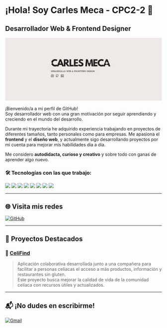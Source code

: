 
<div style="text-decoration: none;">
  <h1>¡Hola! Soy Carles Meca - CPC2-2 👋</h1>
  <h2>Desarrollador Web & Frontend Designer</h2>
</div>

<p align="center">
   <img src="https://github.com/CPC2-2/CPC2-2/blob/main/CARLES_MECA_banner.png?raw=true" alt="Banner Carles Meca" />
</p>

¡Bienvenido/a a mi perfil de GitHub!  
Soy desarrollador web con una gran motivación por seguir aprendiendo y creciendo en el mundo del desarrollo.

Durante mi trayectoria he adquirido experiencia trabajando en proyectos de diferentes tamaños, tanto personales como para empresas. Me apasiona el **frontend** y el **diseño web**, y actualmente sigo desarrollando proyectos por mi cuenta para mejorar mis habilidades día a día.

Me considero **autodidacta, curioso y creativo** y sobre todo con ganas de aprender algo nuevo.

<h3>🛠️ Tecnologías con las que trabajo:</h3>
<p>
  <img src="https://img.shields.io/badge/HTML5-E34F26?style=for-the-badge&logo=html5&logoColor=white" />
  <img src="https://img.shields.io/badge/CSS3-1572B6?style=for-the-badge&logo=css3&logoColor=white" />
  <img src="https://img.shields.io/badge/JavaScript-F7DF1E?style=for-the-badge&logo=javascript&logoColor=black" />
  <img src="https://img.shields.io/badge/React-20232A?style=for-the-badge&logo=react&logoColor=61DAFB" />
  <img src="https://img.shields.io/badge/Vite-646CFF?style=for-the-badge&logo=vite&logoColor=white" />
  <img src="https://img.shields.io/badge/Tailwind_CSS-38B2AC?style=for-the-badge&logo=tailwind-css&logoColor=white" />
  <img src="https://img.shields.io/badge/Git-F05032?style=for-the-badge&logo=git&logoColor=white" />
  <img src="https://img.shields.io/badge/GitHub-181717?style=for-the-badge&logo=github&logoColor=white" />
</p>

---

## 🌐 Visita mis redes

[![GitHub](https://img.shields.io/badge/GitHub-181717?style=for-the-badge&logo=github&logoColor=white)](https://github.com/CPC2-2)  

---

## 🚀 Proyectos Destacados

### 🌿 [CeliFind](https://github.com/jessicapb/CeliFind/tree/carles)  
> Aplicación colaborativa desarrollada junto a una compañera para facilitar a personas celíacas el acceso a más productos, información y restaurantes sin gluten.  
> Este proyecto busca mejorar la calidad de vida de la comunidad celíaca con recursos útiles y actualizados.
---

## 📬 ¡No dudes en escribirme!

[![Gmail](https://img.shields.io/badge/Gmail-D14836?style=for-the-badge&logo=gmail&logoColor=white)](mailto:cmt.deve@gmail.com)  

